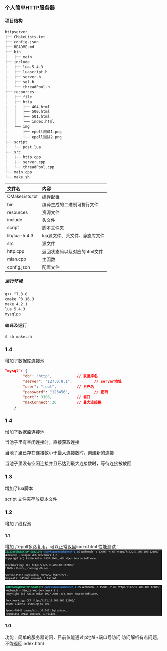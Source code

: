 ### 个人简单HTTP服务器

#### 项目结构

```
httpserver
├── CMakeLists.txt
├── config.json
├── README.md
├── bin
│   ├── main
├── include
│   ├── lua-5.4.3
│   ├── luascript.h
│   ├── server.h
│   ├── sql.h
│   └── threadPool.h
├── resources
│   ├── file
│   ├── http
│   │   ├── 404.html
│   │   ├── 500.html
│   │   ├── 501.html
│   │   └── index.html
│   └── img
│       ├── epoll测试1.png
│       └── epoll测试2.png
├── script
│   └── post.lua
├── src
│   ├── http.cpp
│   ├── server.cpp
│   └── threadPool.cpp
└── main.cpp
└── make.sh
```

|文件名|内容|
|:--|:--|
|CMakeLists.txt|编译配置|
|bin|编译生成的二进制可执行文件|
|resources|资源文件|
|include|头文件|
|script|脚本文件夹|
|lib/lua-5.4.3|lua源文件、头文件、静态库文件|
|src|源文件|
|http.cpp|返回状态码以及对应的html文件|
|mian.cpp|主函数|
|config.json|配置文件|


##### 运行环境
```
g++ ^7.3.0
cmake ^3.16.3
make 4.2.1
lua 5.4.3
mysqlpp
```

#### 编译及运行
```shell
$ sh make.sh
```

### 1.4
增加了数据库连接池

```json
"mysql": {
        "db": "http",			// 数据库名
        "server": "127.0.0.1",	        // server地址
        "user": "root",			// 用户名
        "password": "123456",	        // 密码
        "port": 3306,			// 端口
        "maxConnect":20			// 最大连接数
    }
```

### 1.4
增加了数据库连接池

当池子里有空闲连接时，直接获取连接

当池子里已存在连接数小于最大连接数时，创建新的连接

当池子里没有空闲连接并且已达到最大连接数时，等待连接被放回




### 1.3
增加了lua脚本

script 文件夹存放脚本文件


### 1.2
增加了线程池


#### 1.1
增加了epoll多路复用，可以正常返回index.html
性能测试：
![](https://github.com/foregic/myhttp/blob/main/resources/img/epoll%E6%B5%8B%E8%AF%951.png)

![](https://github.com/foregic/myhttp/blob/main/resources/img/epoll%E6%B5%8B%E8%AF%952.png)

#### 1.0
功能：简单的服务器访问，目前仅能通过ip地址+端口号访问
访问解析有点问题，不能返回index.html



